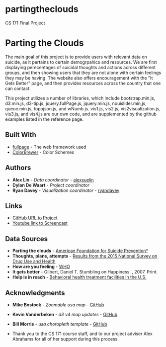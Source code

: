 # partingtheclouds
CS 171 Final Project

# Parting the Clouds

The main goal of this project is to provide users with relevant data on suicide, as it pertains to certain demogrpahics
and resources. We are first displaying perecentages of suicidal thoughts and actions across different groups, and then
showing users that they are not alone with certain feelings they may be having. The website also offers encouragement
with the "It Gets Better" page, and then provides resources across the country that one can contact.

This project utilizes a number of libraries, which include bootstrap.min.js, d3.min.js, d3-tip.js, jquery.fullPage.js,
jquery.min.js, nouislider.min,js, queue.min.js, topojson.js, and wNumb.js. vis1.js, vis2.js, vis2visualization.js,
vis3.js, and vis4.js are our own code, and are supplemented by the github examples listed in the reference page.

## Built With

* [fullpage](https://alvarotrigo.com/fullPage/) - The web framework used
* [ColorBrewer](https://maven.apache.org/) - Color Schemes

## Authors

* **Alex Lin** - *Data coordinator* - [alexxuelin](https://github.com/alexxuelin)
* **Dylan De Waart** - *Project coordinator*
* **Ryan Davey** - *Visualization coordinator* - [ryandavey](https://github.com/ryandavey)

## Links

* [GitHub URL to Project](https://alexxuelin.github.io/partingtheclouds/)
* [Youtube link to Screencast]()

## Data Sources
* **Parting the clouds** - [American Foundation for Suicide Prevention*](https://afsp.org/about-suicide/suicide-statistics/)
* **Thoughts, plans, attempts** - [Results from the 2015 National Survey on Drug Use and Health](https://www.samhsa.gov/data/sites/default/files/NSDUH-DR-FFR3-2015/NSDUH-DR-FFR3-2015.htm)
* **How are you feeling** - [WHO](http://www.who.int/mental_health/prevention/suicide/suicideprevent/en/)
* **It gets better** - Gilbert, Daniel T. Stumbling on Happiness. , 2007. Print.
* **Help is in reach** - [Behavioral health treatment facilities in the U.S.](https://findtreatment.samhsa.gov/locator)
             
## Acknowledgments

* **Mike Bostock** - *Zoomable usa map* - [GitHub](https://bl.ocks.org/mbostock/2206590 )
* **Kevin Vanderbeken** - *d3 v4 map updates* - [GitHub](https://bl.ocks.org/iamkevinv/0a24e9126cd2fa6b283c6f2d774b69a2)
* **Bill Morris** - *usa choropleth template* - [GitHub](https://bl.ocks.org/wboykinm/dbbe50d1023f90d4e241712395c27fb3)

* Thank you to the CS 171 course staff, and to our project adviser Alex Abrahams for all of her support during this
process.







